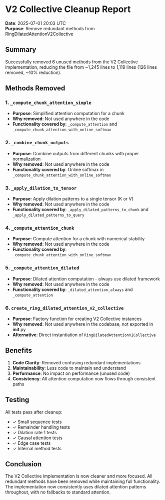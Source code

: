 # V2 Collective Cleanup Report

**Date**: 2025-07-01 20:03 UTC  
**Purpose**: Remove redundant methods from RingDilatedAttentionV2Collective

## Summary

Successfully removed 6 unused methods from the V2 Collective implementation, reducing the file from ~1,245 lines to 1,119 lines (126 lines removed, ~10% reduction).

## Methods Removed

### 1. `_compute_chunk_attention_simple`
- **Purpose**: Simplified attention computation for a chunk
- **Why removed**: Not used anywhere in the code
- **Functionality covered by**: `_compute_attention` and `_compute_chunk_attention_with_online_softmax`

### 2. `_combine_chunk_outputs`
- **Purpose**: Combine outputs from different chunks with proper normalization
- **Why removed**: Not used anywhere in the code
- **Functionality covered by**: Online softmax in `_compute_chunk_attention_with_online_softmax`

### 3. `_apply_dilation_to_tensor`
- **Purpose**: Apply dilation patterns to a single tensor (K or V)
- **Why removed**: Not used anywhere in the code  
- **Functionality covered by**: `_apply_dilated_patterns_to_chunk` and `_apply_dilated_patterns_to_query`

### 4. `_compute_attention_chunk`
- **Purpose**: Compute attention for a chunk with numerical stability
- **Why removed**: Not used anywhere in the code
- **Functionality covered by**: `_compute_chunk_attention_with_online_softmax`

### 5. `_compute_attention_dilated`
- **Purpose**: Dilated attention computation - always use dilated framework
- **Why removed**: Not used anywhere in the code
- **Functionality covered by**: `_dilated_attention_always` and `_compute_attention`

### 6. `create_ring_dilated_attention_v2_collective`
- **Purpose**: Factory function for creating V2 Collective instances
- **Why removed**: Not used anywhere in the codebase, not exported in __init__.py
- **Alternative**: Direct instantiation of `RingDilatedAttentionV2Collective`

## Benefits

1. **Code Clarity**: Removed confusing redundant implementations
2. **Maintainability**: Less code to maintain and understand
3. **Performance**: No impact on performance (unused code)
4. **Consistency**: All attention computation now flows through consistent paths

## Testing

All tests pass after cleanup:
- ✓ Small sequence tests
- ✓ Remainder handling tests  
- ✓ Dilation rate 1 tests
- ✓ Causal attention tests
- ✓ Edge case tests
- ✓ Internal method tests

## Conclusion

The V2 Collective implementation is now cleaner and more focused. All redundant methods have been removed while maintaining full functionality. The implementation now consistently uses dilated attention patterns throughout, with no fallbacks to standard attention.